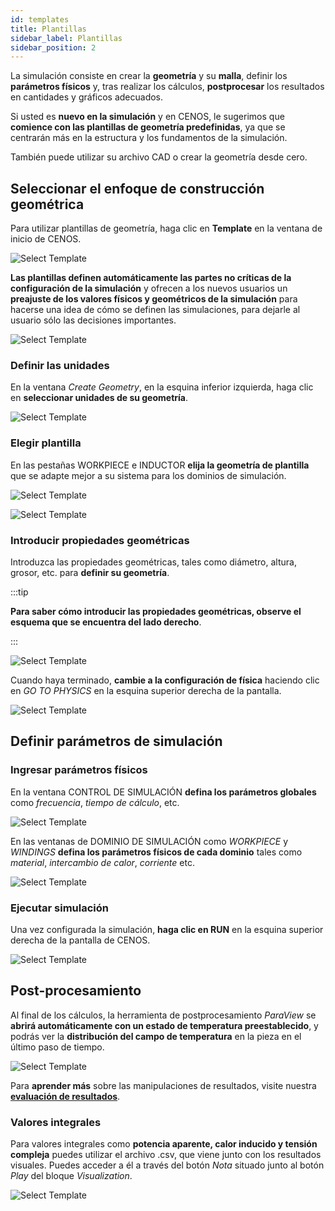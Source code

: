 ```yaml
---
id: templates
title: Plantillas
sidebar_label: Plantillas
sidebar_position: 2
---
```


La simulación consiste en crear la **geometría** y su **malla**, definir los **parámetros físicos** y, tras realizar los cálculos, **postprocesar** los resultados en cantidades y gráficos adecuados.

Si usted es **nuevo en la simulación** y en CENOS, le sugerimos que **comience con las plantillas de geometría predefinidas**, ya que se centrarán más en la estructura y los fundamentos de la simulación.

También puede utilizar su archivo CAD o crear la geometría desde cero.

## Seleccionar el enfoque de construcción geométrica

Para utilizar plantillas de geometría, haga clic en **Template** en la ventana de inicio de CENOS.

<p align="center">

![Select Template](assets/templates/Template1.png)

</p>

**Las plantillas definen automáticamente las partes no críticas de la configuración de la simulación** y ofrecen a los nuevos usuarios un **preajuste de los valores físicos y geométricos de la simulación** para hacerse una idea de cómo se definen las simulaciones, para dejarle al usuario sólo las decisiones importantes.

<p align="center">

![Select Template](assets/templates/2.png)

</p>

### Definir las unidades

En la ventana *Create Geometry*, en la esquina inferior izquierda, haga clic en **seleccionar unidades de su geometría**. 

<p align="center">

![Select Template](assets/templates/3.png)

</p>

### Elegir plantilla

En las pestañas WORKPIECE e INDUCTOR **elija la geometría de plantilla** que se adapte mejor a su sistema para los dominios de simulación.

<p align="center">

![Select Template](assets/templates/4.png)

</p>

<p align="center">

![Select Template](assets/templates/5.png)

</p>

### Introducir propiedades geométricas

Introduzca las propiedades geométricas, tales como diámetro, altura, grosor, etc. para **definir su geometría**.

:::tip

**Para saber cómo introducir las propiedades geométricas, observe el esquema que se encuentra del lado derecho**.

:::

<p align="center">

![Select Template](assets/templates/6.png)

</p>

Cuando haya terminado, **cambie a la configuración de física** haciendo clic en *GO TO PHYSICS* en la esquina superior derecha de la pantalla.

<p align="center">

![Select Template](assets/templates/7.png)

</p>

## Definir parámetros de simulación

### Ingresar parámetros físicos

En la ventana CONTROL DE SIMULACIÓN **defina los parámetros globales** como *frecuencia*, *tiempo de cálculo*, etc.

<p align="center">

![Select Template](assets/templates/8.png)

</p>

En las ventanas de DOMINIO DE SIMULACIÓN como *WORKPIECE* y *WINDINGS* **defina los parámetros físicos de cada dominio** tales como *material*, *intercambio de calor*, *corriente* etc.

<p align="center">

![Select Template](assets/templates/9.png)

</p>

### Ejecutar simulación

Una vez configurada la simulación, **haga clic en RUN** en la esquina superior derecha de la pantalla de CENOS.

<p align="center">

![Select Template](assets/templates/10.png)

</p>

## Post-procesamiento

Al final de los cálculos, la herramienta de postprocesamiento *ParaView* se **abrirá automáticamente con un estado de temperatura preestablecido**, y podrás ver la **distribución del campo de temperatura** en la pieza en el último paso de tiempo.

<p align="center">

![Select Template](assets/templates/11.png)

</p>

Para **aprender más** sobre las manipulaciones de resultados, visite nuestra [**evaluación de resultados**](/results).

### Valores integrales

Para valores integrales como **potencia aparente, calor inducido y tensión compleja** puedes utilizar el archivo .csv, que viene junto con los resultados visuales. Puedes acceder a él a través del botón *Nota* situado junto al botón *Play* del bloque *Visualization*.

<p align="center">

![Select Template](assets/templates/12.png)

</p>
